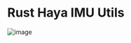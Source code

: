 # Rust Haya IMU Utils

![image](https://github.com/PureRustRobot/rust_haya_imu_utils/assets/108280115/bd2d5815-3bcd-4d93-ac9c-d6acf6b42be5)
